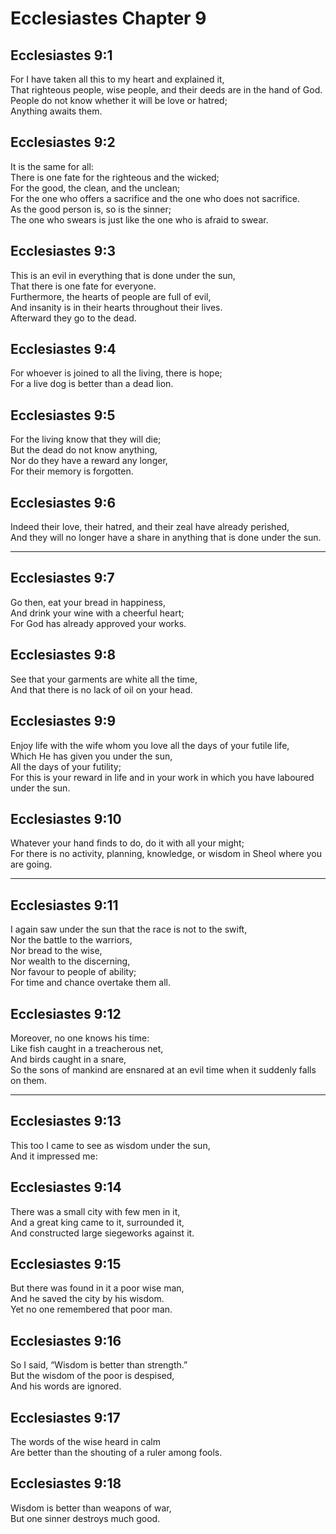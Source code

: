 # Ecclesiastes Chapter 9

## Ecclesiastes 9:1

For I have taken all this to my heart and explained it,  
That righteous people, wise people, and their deeds are in the hand of God.  
People do not know whether it will be love or hatred;  
Anything awaits them.

## Ecclesiastes 9:2

It is the same for all:  
There is one fate for the righteous and the wicked;  
For the good, the clean, and the unclean;  
For the one who offers a sacrifice and the one who does not sacrifice.  
As the good person is, so is the sinner;  
The one who swears is just like the one who is afraid to swear.

## Ecclesiastes 9:3

This is an evil in everything that is done under the sun,  
That there is one fate for everyone.  
Furthermore, the hearts of people are full of evil,  
And insanity is in their hearts throughout their lives.  
Afterward they go to the dead.

## Ecclesiastes 9:4

For whoever is joined to all the living, there is hope;  
For a live dog is better than a dead lion.

## Ecclesiastes 9:5

For the living know that they will die;  
But the dead do not know anything,  
Nor do they have a reward any longer,  
For their memory is forgotten.

## Ecclesiastes 9:6

Indeed their love, their hatred, and their zeal have already perished,  
And they will no longer have a share in anything that is done under the sun.

---

## Ecclesiastes 9:7

Go then, eat your bread in happiness,  
And drink your wine with a cheerful heart;  
For God has already approved your works.

## Ecclesiastes 9:8

See that your garments are white all the time,  
And that there is no lack of oil on your head.

## Ecclesiastes 9:9

Enjoy life with the wife whom you love all the days of your futile life,  
Which He has given you under the sun,  
All the days of your futility;  
For this is your reward in life and in your work in which you have laboured under the sun.

## Ecclesiastes 9:10

Whatever your hand finds to do, do it with all your might;  
For there is no activity, planning, knowledge, or wisdom in Sheol where you are going.

---

## Ecclesiastes 9:11

I again saw under the sun that the race is not to the swift,  
Nor the battle to the warriors,  
Nor bread to the wise,  
Nor wealth to the discerning,  
Nor favour to people of ability;  
For time and chance overtake them all.

## Ecclesiastes 9:12

Moreover, no one knows his time:  
Like fish caught in a treacherous net,  
And birds caught in a snare,  
So the sons of mankind are ensnared at an evil time when it suddenly falls on them.

---

## Ecclesiastes 9:13

This too I came to see as wisdom under the sun,  
And it impressed me:

## Ecclesiastes 9:14

There was a small city with few men in it,  
And a great king came to it, surrounded it,  
And constructed large siegeworks against it.

## Ecclesiastes 9:15

But there was found in it a poor wise man,  
And he saved the city by his wisdom.  
Yet no one remembered that poor man.

## Ecclesiastes 9:16

So I said, “Wisdom is better than strength.”  
But the wisdom of the poor is despised,  
And his words are ignored.

## Ecclesiastes 9:17

The words of the wise heard in calm  
Are better than the shouting of a ruler among fools.

## Ecclesiastes 9:18

Wisdom is better than weapons of war,  
But one sinner destroys much good.
